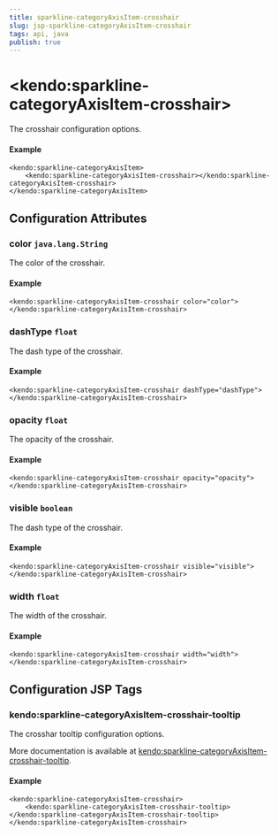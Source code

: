 ```yaml
---
title: sparkline-categoryAxisItem-crosshair
slug: jsp-sparkline-categoryAxisItem-crosshair
tags: api, java
publish: true
---
```


# \<kendo:sparkline-categoryAxisItem-crosshair\>

The crosshair configuration options.

#### Example
    <kendo:sparkline-categoryAxisItem>
        <kendo:sparkline-categoryAxisItem-crosshair></kendo:sparkline-categoryAxisItem-crosshair>
    </kendo:sparkline-categoryAxisItem>

## Configuration Attributes

### color `java.lang.String`

The color of the crosshair.

#### Example
    <kendo:sparkline-categoryAxisItem-crosshair color="color">
    </kendo:sparkline-categoryAxisItem-crosshair>

### dashType `float`

The dash type of the crosshair.

#### Example
    <kendo:sparkline-categoryAxisItem-crosshair dashType="dashType">
    </kendo:sparkline-categoryAxisItem-crosshair>

### opacity `float`

The opacity of the crosshair.

#### Example
    <kendo:sparkline-categoryAxisItem-crosshair opacity="opacity">
    </kendo:sparkline-categoryAxisItem-crosshair>

### visible `boolean`

The dash type of the crosshair.

#### Example
    <kendo:sparkline-categoryAxisItem-crosshair visible="visible">
    </kendo:sparkline-categoryAxisItem-crosshair>

### width `float`

The width of the crosshair.

#### Example
    <kendo:sparkline-categoryAxisItem-crosshair width="width">
    </kendo:sparkline-categoryAxisItem-crosshair>


##  Configuration JSP Tags

### kendo:sparkline-categoryAxisItem-crosshair-tooltip

The crosshar tooltip configuration options.

More documentation is available at [kendo:sparkline-categoryAxisItem-crosshair-tooltip](sparkline/categoryaxisitem-crosshair-tooltip).

#### Example

    <kendo:sparkline-categoryAxisItem-crosshair>
        <kendo:sparkline-categoryAxisItem-crosshair-tooltip></kendo:sparkline-categoryAxisItem-crosshair-tooltip>
    </kendo:sparkline-categoryAxisItem-crosshair>

 
